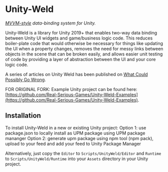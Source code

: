 # Unity-Weld
*[MVVM-style](https://msdn.microsoft.com/en-us/library/hh848246.aspx) data-binding system for Unity.*

Unity-Weld is a library for Unity 2019+ that enables two-way data binding between Unity UI widgets and game/business logic code. This reduces boiler-plate code that would otherwise be necessary for things like updating the UI when a property changes, removes the need for messy links between objects in the scene that can be broken easily, and allows easier unit testing of code by providing a layer of abstraction between the UI and your core logic code.

A series of articles on Unity Weld has been published on [What Could Possibly Go Wrong](http://www.what-could-possibly-go-wrong.com/bringing-mvvm-to-unity-part-1-about-mvvm-and-unity-weld).

FOR ORIGINAL FORK: Example Unity project can be found here: [https://github.com/Real-Serious-Games/Unity-Weld-Examples](https://github.com/Real-Serious-Games/Unity-Weld-Examples). 

## Installation

To install Unity-Weld in a new or existing Unity project:
 Option 1: use package.json to locally install as UPM package using UPM package mananger
 Option 2: generate upm package using npm tool (npm pack), upload to your feed and add your feed to Unity Package Manager

Alternatively, just copy the `Editor` to `Scripts/UnityWeld/Editor` and `Runtime` to `Scripts/UnityWeld/Runtime` into your `Assets` directory in your Unity project.
